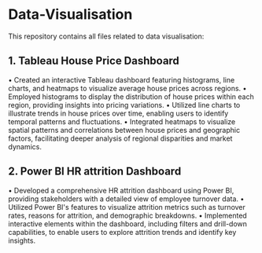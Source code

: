 # Data-Visualisation
This repository contains all files related to data visualisation:
## 1. Tableau House Price Dashboard 
• Created an interactive Tableau dashboard featuring histograms, line charts, and heatmaps to visualize average house prices across regions. 
• Employed histograms to display the distribution of house prices within each region, providing insights into pricing variations. 
• Utilized line charts to illustrate trends in house prices over time, enabling users to identify temporal patterns and fluctuations. 
• Integrated heatmaps to visualize spatial patterns and correlations between house prices and geographic factors, facilitating deeper analysis of regional disparities and market dynamics.

## 2. Power BI HR attrition Dashboard 
• Developed a comprehensive HR attrition dashboard using Power BI, providing stakeholders with a detailed view of employee turnover data. 
• Utilized Power BI's features to visualize attrition metrics such as turnover rates, reasons for attrition, and demographic breakdowns. 
• Implemented interactive elements within the dashboard, including filters and drill-down capabilities, to enable users to explore attrition trends and identify 
key insights.
